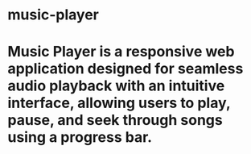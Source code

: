 # music-player
# Music Player is a responsive web application designed for seamless audio playback with an intuitive interface, allowing users to play, pause, and seek through songs using a progress bar.